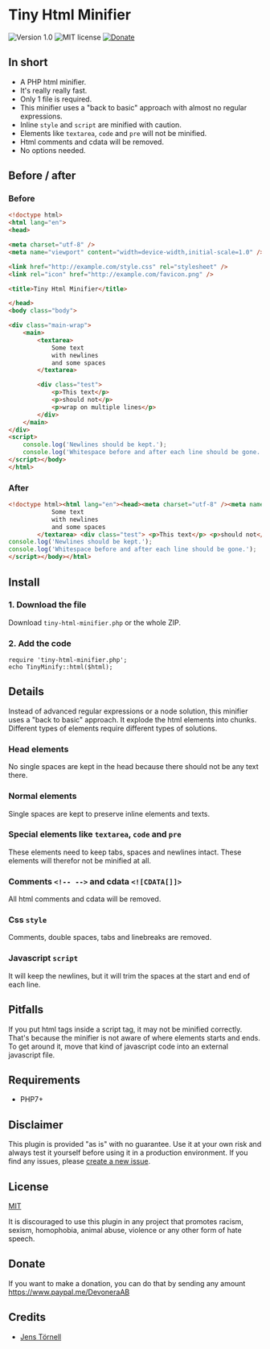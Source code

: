 # Tiny Html Minifier

![Version 1.0](https://img.shields.io/badge/version-1.0-blue.svg) ![MIT license](https://img.shields.io/badge/license-MIT-green.svg) [![Donate](https://img.shields.io/badge/give-donation-yellow.svg)](https://www.paypal.me/DevoneraAB)

## In short

- A PHP html minifier.
- It's really really fast.
- Only 1 file is required.
- This minifier uses a "back to basic" approach with almost no regular expressions.
- Inline `style` and `script` are minified with caution.
- Elements like `textarea`, `code` and `pre` will not be minified.
- Html comments and cdata will be removed.
- No options needed.

## Before / after

### Before

```html
<!doctype html>
<html lang="en">
<head>

<meta charset="utf-8" />
<meta name="viewport" content="width=device-width,initial-scale=1.0" />

<link href="http://example.com/style.css" rel="stylesheet" />
<link rel="icon" href="http://example.com/favicon.png" />

<title>Tiny Html Minifier</title>

</head>
<body class="body">

<div class="main-wrap">
    <main>
        <textarea>
            Some text
            with newlines
            and some spaces
        </textarea>

        <div class="test">
            <p>This text</p>
            <p>should not</p>
            <p>wrap on multiple lines</p>
        </div>
    </main>
</div>
<script>
    console.log('Newlines should be kept.');
    console.log('Whitespace before and after each line should be gone.');
</script></body>
</html>
```

### After

```html
<!doctype html><html lang="en"><head><meta charset="utf-8" /><meta name="viewport" content="width=device-width,initial-scale=1.0" /><link href="http://example.com/style.css" rel="stylesheet" /><link rel="icon" href="http://example.com/favicon.png" /><title>Tiny Html Minifier</title></head><body class="body"><div class="main-wrap"> <main> <textarea>
            Some text
            with newlines
            and some spaces
        </textarea> <div class="test"> <p>This text</p> <p>should not</p> <p>wrap on multiple lines</p> </div> </main> </div> <script>
console.log('Newlines should be kept.');
console.log('Whitespace before and after each line should be gone.');
</script></body></html>
```

## Install

### 1. Download the file

Download `tiny-html-minifier.php` or the whole ZIP.

### 2. Add the code

```
require 'tiny-html-minifier.php';
echo TinyMinify::html($html);
```

## Details

Instead of advanced regular expressions or a node solution, this minifier uses a "back to basic" approach. It explode the html elements into chunks. Different types of elements require different types of solutions.

### Head elements

No single spaces are kept in the head because there should not be any text there.

### Normal elements

Single spaces are kept to preserve inline elements and texts.

### Special elements like `textarea`, `code` and `pre`

These elements need to keep tabs, spaces and newlines intact. These elements will therefor not be minified at all.

### Comments `<!-- -->` and cdata `<![CDATA[]]>`

All html comments and cdata will be removed.

### Css `style`

Comments, double spaces, tabs and linebreaks are removed.

### Javascript `script`

It will keep the newlines, but it will trim the spaces at the start and end of each line.

## Pitfalls

If you put html tags inside a script tag, it may not be minified correctly. That's because the minifier is not aware of where elements starts and ends. To get around it, move that kind of javascript code into an external javascript file.

## Requirements

- PHP7+

## Disclaimer

This plugin is provided "as is" with no guarantee. Use it at your own risk and always test it yourself before using it in a production environment. If you find any issues, please [create a new issue](https://github.com/jenstornell/tiny-html-minifier/issues/new).

## License

[MIT](license.md)

It is discouraged to use this plugin in any project that promotes racism, sexism, homophobia, animal abuse, violence or any other form of hate speech.

## Donate

If you want to make a donation, you can do that by sending any amount https://www.paypal.me/DevoneraAB

## Credits

- [Jens Törnell](https://github.com/jenstornell)